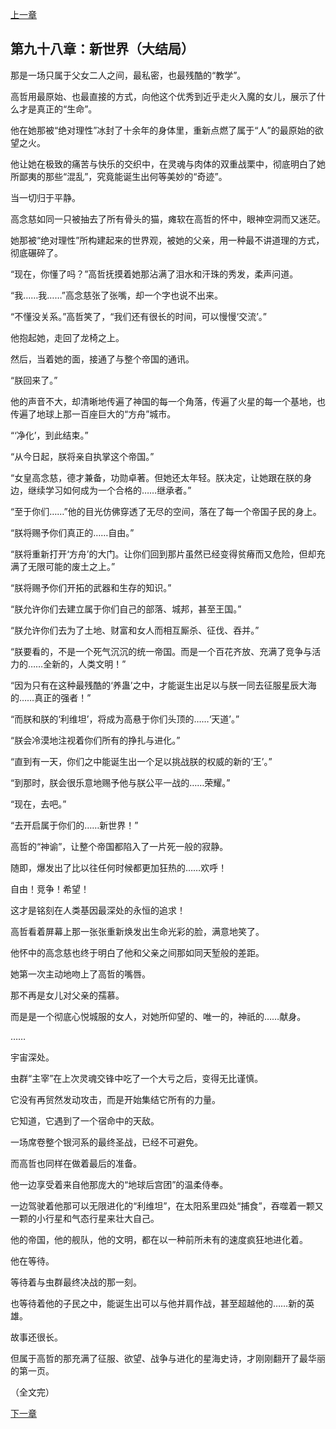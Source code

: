 [上一章](97-父慈女孝.md)

## 第九十八章：新世界（大结局）

那是一场只属于父女二人之间，最私密，也最残酷的“教学”。

高哲用最原始、也最直接的方式，向他这个优秀到近乎走火入魔的女儿，展示了什么才是真正的“生命”。

他在她那被“绝对理性”冰封了十余年的身体里，重新点燃了属于“人”的最原始的欲望之火。

他让她在极致的痛苦与快乐的交织中，在灵魂与肉体的双重战栗中，彻底明白了她所鄙夷的那些“混乱”，究竟能诞生出何等美妙的“奇迹”。

当一切归于平静。

高念慈如同一只被抽去了所有骨头的猫，瘫软在高哲的怀中，眼神空洞而又迷茫。

她那被“绝对理性”所构建起来的世界观，被她的父亲，用一种最不讲道理的方式，彻底碾碎了。

“现在，你懂了吗？”高哲抚摸着她那沾满了泪水和汗珠的秀发，柔声问道。

“我……我……”高念慈张了张嘴，却一个字也说不出来。

“不懂没关系。”高哲笑了，“我们还有很长的时间，可以慢慢‘交流’。”

他抱起她，走回了龙椅之上。

然后，当着她的面，接通了与整个帝国的通讯。

“朕回来了。”

他的声音不大，却清晰地传遍了神国的每一个角落，传遍了火星的每一个基地，也传遍了地球上那一百座巨大的“方舟”城市。

“‘净化’，到此结束。”

“从今日起，朕将亲自执掌这个帝国。”

“女皇高念慈，德才兼备，功勋卓著。但她还太年轻。朕决定，让她跟在朕的身边，继续学习如何成为一个合格的……继承者。”

“至于你们……”他的目光仿佛穿透了无尽的空间，落在了每一个帝国子民的身上。

“朕将赐予你们真正的……自由。”

“朕将重新打开‘方舟’的大门。让你们回到那片虽然已经变得贫瘠而又危险，但却充满了无限可能的废土之上。”

“朕将赐予你们开拓的武器和生存的知识。”

“朕允许你们去建立属于你们自己的部落、城邦，甚至王国。”

“朕允许你们去为了土地、财富和女人而相互厮杀、征伐、吞并。”

“朕要看的，不是一个死气沉沉的统一帝国。而是一个百花齐放、充满了竞争与活力的……全新的，人类文明！”

“因为只有在这种最残酷的‘养蛊’之中，才能诞生出足以与朕一同去征服星辰大海的……真正的强者！”

“而朕和朕的‘利维坦’，将成为高悬于你们头顶的……‘天道’。”

“朕会冷漠地注视着你们所有的挣扎与进化。”

“直到有一天，你们之中能诞生出一个足以挑战朕的权威的新的‘王’。”

“到那时，朕会很乐意地赐予他与朕公平一战的……荣耀。”

“现在，去吧。”

“去开启属于你们的……新世界！”

高哲的“神谕”，让整个帝国都陷入了一片死一般的寂静。

随即，爆发出了比以往任何时候都更加狂热的……欢呼！

自由！竞争！希望！

这才是铭刻在人类基因最深处的永恒的追求！

高哲看着屏幕上那一张张重新焕发出生命光彩的脸，满意地笑了。

他怀中的高念慈也终于明白了他和父亲之间那如同天堑般的差距。

她第一次主动地吻上了高哲的嘴唇。

那不再是女儿对父亲的孺慕。

而是是一个彻底心悦城服的女人，对她所仰望的、唯一的，神祇的……献身。

……

宇宙深处。

虫群“主宰”在上次灵魂交锋中吃了一个大亏之后，变得无比谨慎。

它没有再贸然发动攻击，而是开始集结它所有的力量。

它知道，它遇到了一个宿命中的天敌。

一场席卷整个银河系的最终圣战，已经不可避免。

而高哲也同样在做着最后的准备。

他一边享受着来自他那庞大的“地球后宫团”的温柔侍奉。

一边驾驶着他那可以无限进化的“利维坦”，在太阳系里四处“捕食”，吞噬着一颗又一颗的小行星和气态行星来壮大自己。

他的帝国，他的舰队，他的文明，都在以一种前所未有的速度疯狂地进化着。

他在等待。

等待着与虫群最终决战的那一刻。

也等待着他的子民之中，能诞生出可以与他并肩作战，甚至超越他的……新的英雄。

故事还很长。

但属于高哲的那充满了征服、欲望、战争与进化的星海史诗，才刚刚翻开了最华丽的第一页。

（全文完）

[下一章](99-最终圣战.md)
